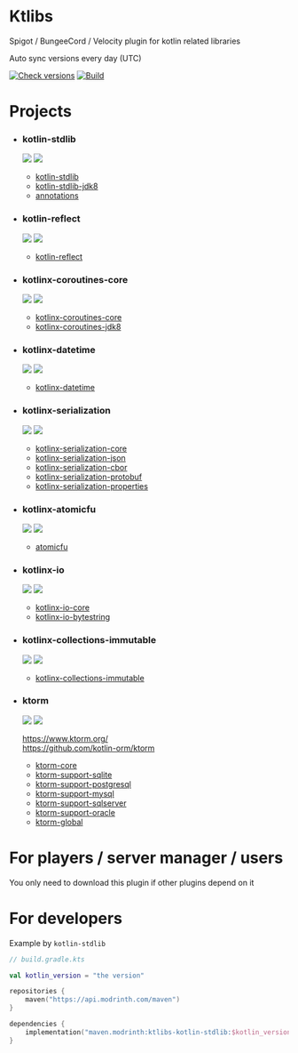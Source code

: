 # Ktlibs

Spigot / BungeeCord / Velocity plugin for kotlin related libraries

Auto sync versions every day (UTC)

[![Check versions](https://github.com/kotlin-libs-mcplg/ktlibs/actions/workflows/check.yml/badge.svg)](https://github.com/kotlin-libs-mcplg/ktlibs/actions/workflows/check.yml)
[![Build](https://github.com/kotlin-libs-mcplg/ktlibs/actions/workflows/build.yml/badge.svg)](https://github.com/kotlin-libs-mcplg/ktlibs/actions/workflows/build.yml)

# Projects

- ### kotlin-stdlib

  [![](https://img.shields.io/badge/-Ktlibs_Kotlin_Stdlib-16181c?logo=modrinth&logoColor=46d66d&labelColor=16181c)](https://modrinth.com/plugin/ktlibs-kotlin-stdlib)
  ![](https://img.shields.io/modrinth/v/ktlibs-kotlin-stdlib)

  - [kotlin-stdlib](https://central.sonatype.com/artifact/org.jetbrains.kotlin/kotlin-stdlib)
  - [kotlin-stdlib-jdk8](https://central.sonatype.com/artifact/org.jetbrains.kotlin/kotlin-stdlib-jdk8)
  - [annotations](https://central.sonatype.com/artifact/org.jetbrains/annotations)

- ### kotlin-reflect

  [![](https://img.shields.io/badge/-Ktlibs_Kotlin_Reflect-16181c?logo=modrinth&logoColor=46d66d&labelColor=16181c)](https://modrinth.com/plugin/ktlibs-kotlin-reflect)
  ![](https://img.shields.io/modrinth/v/ktlibs-kotlin-reflect)

  - [kotlin-reflect](https://central.sonatype.com/artifact/org.jetbrains.kotlin/kotlin-reflect)

- ### kotlinx-coroutines-core

  [![](https://img.shields.io/badge/-Ktlibs_Kotlinx_Coroutines_Core-16181c?logo=modrinth&logoColor=46d66d&labelColor=16181c)](https://modrinth.com/plugin/ktlibs-kotlinx-coroutines-core)
  ![](https://img.shields.io/modrinth/v/ktlibs-kotlinx-coroutines-core)

  - [kotlinx-coroutines-core](https://central.sonatype.com/artifact/org.jetbrains.kotlinx/kotlinx-coroutines-core)
  - [kotlinx-coroutines-jdk8](https://central.sonatype.com/artifact/org.jetbrains.kotlinx/kotlinx-coroutines-jdk8)

- ### kotlinx-datetime

  [![](https://img.shields.io/badge/-Ktlibs_Kotlinx_DateTime-16181c?logo=modrinth&logoColor=46d66d&labelColor=16181c)](https://modrinth.com/plugin/ktlibs-kotlinx-datetime)
  ![](https://img.shields.io/modrinth/v/ktlibs-kotlinx-datetime)

  - [kotlinx-datetime](https://central.sonatype.com/artifact/org.jetbrains.kotlinx/kotlinx-datetime)

- ### kotlinx-serialization

  [![](https://img.shields.io/badge/-Ktlibs_Kotlinx_Serialization-16181c?logo=modrinth&logoColor=46d66d&labelColor=16181c)](https://modrinth.com/plugin/ktlibs-kotlinx-serialization)
  ![](https://img.shields.io/modrinth/v/ktlibs-kotlinx-serialization)

  - [kotlinx-serialization-core](https://central.sonatype.com/artifact/org.jetbrains.kotlinx/kotlinx-serialization-core)
  - [kotlinx-serialization-json](https://central.sonatype.com/artifact/org.jetbrains.kotlinx/kotlinx-serialization-json)
  - [kotlinx-serialization-cbor](https://central.sonatype.com/artifact/org.jetbrains.kotlinx/kotlinx-serialization-cbor)
  - [kotlinx-serialization-protobuf](https://central.sonatype.com/artifact/org.jetbrains.kotlinx/kotlinx-serialization-protobuf)
  - [kotlinx-serialization-properties](https://central.sonatype.com/artifact/org.jetbrains.kotlinx/kotlinx-serialization-properties)

- ### kotlinx-atomicfu

  [![](https://img.shields.io/badge/-Ktlibs_Kotlinx_DateTime-16181c?logo=modrinth&logoColor=46d66d&labelColor=16181c)](https://modrinth.com/plugin/ktlibs-kotlinx-atomicfu)
  ![](https://img.shields.io/modrinth/v/ktlibs-kotlinx-atomicfu)

  - [atomicfu](https://central.sonatype.com/artifact/org.jetbrains.kotlinx/atomicfu)

- ### kotlinx-io

  [![](https://img.shields.io/badge/-Ktlibs_Kotlinx_IO-16181c?logo=modrinth&logoColor=46d66d&labelColor=16181c)](https://modrinth.com/plugin/ktlibs-kotlinx-io)
  ![](https://img.shields.io/modrinth/v/ktlibs-kotlinx-io)

  - [kotlinx-io-core](https://central.sonatype.com/artifact/org.jetbrains.kotlinx/kotlinx-io-core)
  - [kotlinx-io-bytestring](https://central.sonatype.com/artifact/org.jetbrains.kotlinx/kotlinx-io-bytestring)

- ### kotlinx-collections-immutable

  [![](https://img.shields.io/badge/-Ktlibs_Kotlinx_Collections_Immutable-16181c?logo=modrinth&logoColor=46d66d&labelColor=16181c)](https://modrinth.com/plugin/ktlibs-kotlinx-collections-immutable)
  ![](https://img.shields.io/modrinth/v/ktlibs-kotlinx-collections-immutable)

  - [kotlinx-collections-immutable](https://central.sonatype.com/artifact/org.jetbrains.kotlinx/kotlinx-collections-immutable)

- ### ktorm

  [![](https://img.shields.io/badge/-Ktlibs_Ktorm-16181c?logo=modrinth&logoColor=46d66d&labelColor=16181c)](https://modrinth.com/mod/ktlibs-ktorm)
  ![](https://img.shields.io/modrinth/v/ktlibs-ktorm)

  https://www.ktorm.org/  
  https://github.com/kotlin-orm/ktorm

  - [ktorm-core](https://central.sonatype.com/artifact/org.ktorm/ktorm-core)
  - [ktorm-support-sqlite](https://central.sonatype.com/artifact/org.ktorm/ktorm-support-sqlite)
  - [ktorm-support-postgresql](https://central.sonatype.com/artifact/org.ktorm/ktorm-support-postgresql)
  - [ktorm-support-mysql](https://central.sonatype.com/artifact/org.ktorm/ktorm-support-mysql)
  - [ktorm-support-sqlserver](https://central.sonatype.com/artifact/org.ktorm/ktorm-support-sqlserver)
  - [ktorm-support-oracle](https://central.sonatype.com/artifact/org.ktorm/ktorm-support-oracle)
  - [ktorm-global](https://central.sonatype.com/artifact/org.ktorm/ktorm-global)

# For players / server manager / users

You only need to download this plugin if other plugins depend on it

# For developers

Example by `kotlin-stdlib`

```kts
// build.gradle.kts

val kotlin_version = "the version"

repositories {
    maven("https://api.modrinth.com/maven")
}

dependencies {
    implementation("maven.modrinth:ktlibs-kotlin-stdlib:$kotlin_version")
}

```
